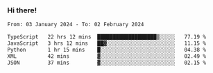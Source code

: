 ### Hi there!

<!--START_SECTION:waka-->

```txt
From: 03 January 2024 - To: 02 February 2024

TypeScript   22 hrs 12 mins  ███████████████████▒░░░░░   77.19 %
JavaScript   3 hrs 12 mins   ██▓░░░░░░░░░░░░░░░░░░░░░░   11.15 %
Python       1 hr 15 mins    █░░░░░░░░░░░░░░░░░░░░░░░░   04.38 %
XML          42 mins         ▓░░░░░░░░░░░░░░░░░░░░░░░░   02.49 %
JSON         37 mins         ▓░░░░░░░░░░░░░░░░░░░░░░░░   02.15 %
```

<!--END_SECTION:waka-->
